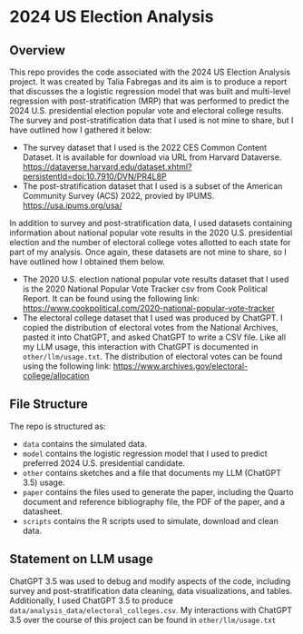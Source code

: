 # 2024 US Election Analysis

## Overview

This repo provides the code associated with the 2024 US Election Analysis project. It was created by Talia Fabregas and its aim is to produce a report that discusses the a logistic regression model that was built and multi-level regression with post-stratification (MRP) that was performed to predict the 2024 U.S. presidential election popular vote and electoral college results. The survey and post-stratification data that I used is not mine to share, but I have outlined how I gathered it below:

- The survey dataset that I used is the 2022 CES Common Content Dataset. It is available for download via URL from Harvard Dataverse. https://dataverse.harvard.edu/dataset.xhtml?persistentId=doi:10.7910/DVN/PR4L8P
- The post-stratification dataset that I used is a subset of the American Community Survey (ACS) 2022, provied by IPUMS. https://usa.ipums.org/usa/

In addition to survey and post-stratification data, I used datasets containing information about national popular vote results in the 2020 U.S. presidential election and the number of electoral college votes allotted to each state for part of my analysis. Once again, these datasets are not mine to share, so I have outlined how I obtained them below.

- The 2020 U.S. election national popular vote results dataset that I used is the 2020 National Popular Vote Tracker csv from Cook Political Report. It can be found using the following link: https://www.cookpolitical.com/2020-national-popular-vote-tracker
- The electoral college dataset that I used was produced by ChatGPT.  I copied the distribution of electoral votes from the National Archives, pasted it into ChatGPT, and asked ChatGPT to write a CSV file. Like all my LLM usage, this interaction with ChatGPT is documented in `other/llm/usage.txt`. The distribution of electoral votes can be found using the following link: https://www.archives.gov/electoral-college/allocation

## File Structure

The repo is structured as:

- `data` contains the simulated data.
-   `model` contains the logistic regression model that I used to predict preferred 2024 U.S. presidential candidate. 
-   `other` contains sketches and a file that documents my LLM (ChatGPT 3.5) usage.
-   `paper` contains the files used to generate the paper, including the Quarto document and reference bibliography file, the PDF of the paper, and a datasheet. 
-   `scripts` contains the R scripts used to simulate, download and clean data.


## Statement on LLM usage

ChatGPT 3.5 was used to debug and modify aspects of the code, including survey and post-stratification data cleaning, data visualizations, and tables. Additionally, I used ChatGPT 3.5 to produce `data/analysis_data/electoral_colleges.csv`. My interactions with ChatGPT 3.5 over the course of this project can be found in `other/llm/usage.txt`
